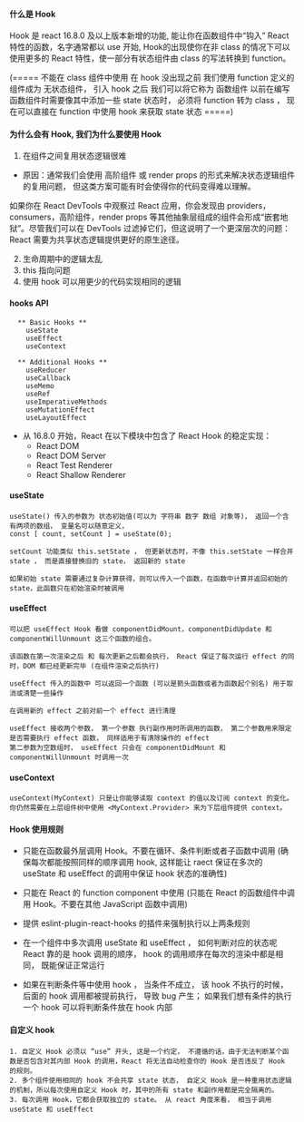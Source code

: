#### 什么是 Hook
Hook 是 react 16.8.0 及以上版本新增的功能, 能让你在函数组件中“钩入” React 特性的函数，名字通常都以 use 开始,
Hook的出现使你在非 class 的情况下可以使用更多的 React 特性，使一部分有状态组件由 class 的写法转换到 function。


(=====
不能在 class 组件中使用
在 hook 没出现之前 我们使用 function 定义的组件成为 无状态组件， 引入 hook 之后 我们可以将它称为 函数组件
以前在编写函数组件时需要像其中添加一些 state 状态时， 必须将 function 转为 class ， 现在可以直接在 function 中使用 hook 来获取 state 状态
=====)


#### 为什么会有 Hook, 我们为什么要使用 Hook
1. 在组件之间复用状态逻辑很难
  - 原因：通常我们会使用 高阶组件 或 render props 的形式来解决状态逻辑组件的复用问题， 但这类方案可能有时会使得你的代码变得难以理解。






  如果你在 React DevTools 中观察过 React 应用，你会发现由 providers，consumers，高阶组件，render props 等其他抽象层组成的组件会形成“嵌套地狱”。尽管我们可以在 DevTools 过滤掉它们，但这说明了一个更深层次的问题：React 需要为共享状态逻辑提供更好的原生途径。




2. 生命周期中的逻辑太乱
3. this 指向问题
4. 使用 hook 可以用更少的代码实现相同的逻辑


#### hooks API
```
  ** Basic Hooks **
    useState
    useEffect
    useContext

  ** Additional Hooks **
    useReducer
    useCallback
    useMemo
    useRef
    useImperativeMethods
    useMutationEffect
    useLayoutEffect
```
- 从 16.8.0 开始，React 在以下模块中包含了 React Hook 的稳定实现：
  - React DOM
  - React DOM Server
  - React Test Renderer
  - React Shallow Renderer



#### useState
```
useState() 传入的参数为 状态初始值(可以为 字符串 数字 数组 对象等)， 返回一个含有两项的数组， 变量名可以随意定义，
const [ count, setCount ] = useState(0);

setCount 功能类似 this.setState ， 但更新状态时，不像 this.setState 一样合并 state ， 而是直接替换旧的 state， 返回新的 state

如果初始 state 需要通过复杂计算获得，则可以传入一个函数，在函数中计算并返回初始的 state，此函数只在初始渲染时被调用
```

#### useEffect
```
可以把 useEffect Hook 看做 componentDidMount，componentDidUpdate 和 componentWillUnmount 这三个函数的组合。

该函数在第一次渲染之后 和 每次更新之后都会执行， React 保证了每次运行 effect 的同时，DOM 都已经更新完毕 (在组件渲染之后执行)

useEffect 传入的函数中 可以返回一个函数 (可以是箭头函数或者为函数起个别名) 用于取消或清楚一些操作 

在调用新的 effect 之前对前一个 effect 进行清理

useEffect 接收两个参数， 第一个参数 执行副作用时所调用的函数， 第二个参数用来限定是否需要执行 effect 函数， 同样适用于有清除操作的 effect
第二参数为空数组时， useEffect 只会在 componentDidMount 和 componentWillUnmount 时调用一次
```

#### useContext
```
useContext(MyContext) 只是让你能够读取 context 的值以及订阅 context 的变化。你仍然需要在上层组件树中使用 <MyContext.Provider> 来为下层组件提供 context。
```



#### Hook 使用规则
- 只能在函数最外层调用 Hook。不要在循环、条件判断或者子函数中调用 (确保每次都能按照同样的顺序调用 hook, 这样能让 raect 保证在多次的 useState 和 useEffect 的调用中保证 hook 状态的准确性)
- 只能在 React 的 function component 中使用  (只能在 React 的函数组件中调用 Hook。不要在其他 JavaScript 函数中调用)

-  提供 eslint-plugin-react-hooks 的插件来强制执行以上两条规则

- 在一个组件中多次调用 useState 和 useEffect ， 如何判断对应的状态呢
  React 靠的是 hook 调用的顺序， hook 的调用顺序在每次的渲染中都是相同， 既能保证正常运行

- 如果在判断条件等中使用 hook ， 当条件不成立， 该 hook 不执行的时候， 后面的 hook 调用都被提前执行， 导致 bug 产生； 如果我们想有条件的执行一个 hook 可以将判断条件放在 hook 内部


#### 自定义 hook
```
1. 自定义 Hook 必须以 “use” 开头, 这是一个约定， 不遵循的话，由于无法判断某个函数是否包含对其内部 Hook 的调用，React 将无法自动检查你的 Hook 是否违反了 Hook 的规则。
2. 多个组件使用相同的 hook 不会共享 state 状态， 自定义 Hook 是一种重用状态逻辑的机制，所以每次使用自定义 Hook 时，其中的所有 state 和副作用都是完全隔离的。
3. 每次调用 Hook，它都会获取独立的 state。 从 react 角度来看， 相当于调用 useState 和 useEffect
```




